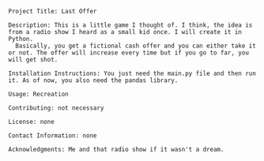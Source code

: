     Project Title: Last Offer

    Description: This is a little game I thought of. I think, the idea is from a radio show I heard as a small kid once. I will create it in Python.
      Basically, you get a fictional cash offer and you can either take it or not. The offer will increase every time but if you go to far, you will get shot.

    Installation Instructions: You just need the main.py file and then run it. As of now, you also need the pandas library.
    
    Usage: Recreation

    Contributing: not necessary

    License: none

    Contact Information: none

    Acknowledgments: Me and that radio show if it wasn't a dream.
